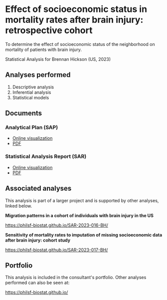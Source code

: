 # Effect of socioeconomic status in mortality rates after brain injury: retrospective cohort

To determine the effect of socioeconomic status of the neighborhood on mortality of patients with brain injury.

Statistical Analysis for Brennan Hickson (US, 2023)
<!-- Technical Report for Brennan Hickson (US, 2023) -->

## Analyses performed

1. Descriptive analysis
1. Inferential analysis
1. Statistical models

## Documents

### Analytical Plan (SAP)

<!-- - [Online visualization][sapviz-v02] -->
<!-- - [PDF][sappdf-v02] -->

- [Online visualization][sapviz-v01]
- [PDF][sappdf-v01]

### Statistical Analysis Report (SAR)

<!-- - [Online visualization][reportviz-v02] -->
<!-- - [PDF][pdf-v02] -->

- [Online visualization][reportviz-v01]
- [PDF][pdf-v01]

## Associated analyses

This analysis is part of a larger project and is supported by other analyses, linked below.

**Migration patterns in a cohort of individuals with brain injury in the US**

<https://philsf-biostat.github.io/SAR-2023-016-BH/>

**Sensitivity of mortality rates to imputation of missing socioeconomic data after brain injury: cohort study**

<https://philsf-biostat.github.io/SAR-2023-017-BH/>

## Portfolio

This analysis is included in the consultant's portfolio.
Other analyses performed can also be seen at:

<https://philsf-biostat.github.io/>

<!-- --- -->

[sapviz-v01]: report/SAP-2023-004-BH-v01.md
[sapviz-v02]: report/SAP-2023-004-BH-v02.md
[sappdf-v01]: https://docs.google.com/viewer?url=https://github.com/philsf-biostat/SAR-2023-004-BH/raw/main/report/SAP-2023-004-BH-v01.pdf
[sappdf-v02]: https://docs.google.com/viewer?url=https://github.com/philsf-biostat/SAR-2023-004-BH/raw/main/report/SAP-2023-004-BH-v02.pdf

[reportviz-v01]: report/SAR-2023-004-BH-v01.md
[reportviz-v02]: report/SAR-2023-004-BH-v02.md
[pdf-v01]: https://docs.google.com/viewer?url=https://github.com/philsf-biostat/SAR-2023-004-BH/raw/main/report/SAR-2023-004-BH-v01.pdf
[pdf-v02]: https://docs.google.com/viewer?url=https://github.com/philsf-biostat/SAR-2023-004-BH/raw/main/report/SAR-2023-004-BH-v02.pdf
